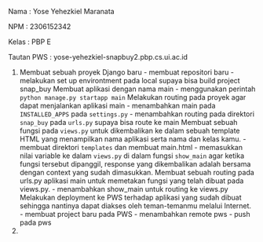 Nama : Yose Yehezkiel Maranata

NPM : 2306152342

Kelas : PBP E

Tautan PWS : yose-yehezkiel-snapbuy2.pbp.cs.ui.ac.id

1. 
    Membuat sebuah proyek Django baru
        - membuat repositori baru
        - melakukan set up environtment pada local supaya bisa build project snap_buy 
    Membuat aplikasi dengan nama main
        - menggunakan perintah `python manage.py startapp main`
    Melakukan routing pada proyek agar dapat menjalankan aplikasi main
        - menambahkan main pada `INSTALLED_APPS` pada `settings.py`
        - menambahkan routing pada direktori `snap_buy` pada `urls.py` supaya bisa route ke main
    Membuat sebuah fungsi pada `views.py` untuk dikembalikan ke dalam sebuah template HTML yang menampilkan nama aplikasi serta nama dan kelas kamu.
        - membuat direktori `templates` dan membuat main.html 
        - memasukkan nilai variable ke dalam `views.py` di dalam fungsi `show_main` agar ketika fungsi tersebut dipanggil, response yang dikembalikan adalah bersama dengan context yang sudah dimasukkan.
    Membuat sebuah routing pada urls.py aplikasi main untuk memetakan fungsi yang telah dibuat pada views.py.
        - menambahkan show_main untuk routing ke views.py
    Melakukan deployment ke PWS terhadap aplikasi yang sudah dibuat sehingga nantinya dapat diakses oleh teman-temanmu melalui Internet.
        - membuat project baru pada PWS
        - menambahkan remote pws 
        - push pada pws
2. 
